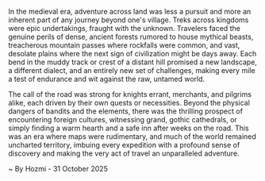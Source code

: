 
In the medieval era, adventure across land was less a pursuit and more an inherent part of any journey beyond one's village. Treks across kingdoms were epic undertakings, fraught with the unknown. Travelers faced the genuine perils of dense, ancient forests rumored to house mythical beasts, treacherous mountain passes where rockfalls were common, and vast, desolate plains where the next sign of civilization might be days away. Each bend in the muddy track or crest of a distant hill promised a new landscape, a different dialect, and an entirely new set of challenges, making every mile a test of endurance and wit against the raw, untamed world.

The call of the road was strong for knights errant, merchants, and pilgrims alike, each driven by their own quests or necessities. Beyond the physical dangers of bandits and the elements, there was the thrilling prospect of encountering foreign cultures, witnessing grand, gothic cathedrals, or simply finding a warm hearth and a safe inn after weeks on the road. This was an era where maps were rudimentary, and much of the world remained uncharted territory, imbuing every expedition with a profound sense of discovery and making the very act of travel an unparalleled adventure.

~ By Hozmi - 31 October 2025
